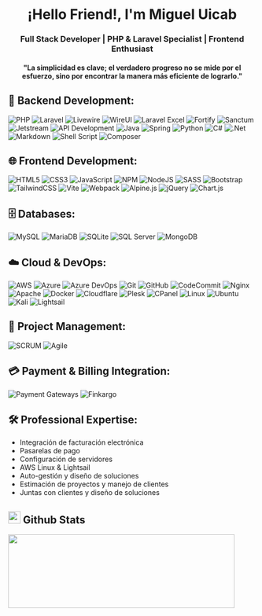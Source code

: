 <h1 align="center">¡Hello Friend!, I'm Miguel Uicab </h1>
<h3 align="center">
Full Stack Developer | PHP & Laravel Specialist | Frontend Enthusiast
</h3>
<h4 align="center">
  "La simplicidad es clave; el verdadero progreso no se mide por el esfuerzo, sino por encontrar la manera más 
eficiente de lograrlo."
</h4>

## 🚀 **Backend Development**:

![PHP](https://img.shields.io/badge/php-%23777BB4.svg?style=for-the-badge&logo=php&logoColor=white)
![Laravel](https://img.shields.io/badge/laravel-%23FF2D20.svg?style=for-the-badge&logo=laravel&logoColor=white)
![Livewire](https://img.shields.io/badge/livewire-%23F06969.svg?style=for-the-badge&logo=livewire&logoColor=white)
![WireUI](https://img.shields.io/badge/wireui-%2300A8E8.svg?style=for-the-badge&logo=wireui&logoColor=white)
![Laravel Excel](https://img.shields.io/badge/laravel_excel-%23FF2D20.svg?style=for-the-badge&logo=laravel&logoColor=white)
![Fortify](https://img.shields.io/badge/fortify-%23FF2D20.svg?style=for-the-badge&logo=laravel&logoColor=white)
![Sanctum](https://img.shields.io/badge/sanctum-%23FF2D20.svg?style=for-the-badge&logo=laravel&logoColor=white)
![Jetstream](https://img.shields.io/badge/jetstream-%23FF2D20.svg?style=for-the-badge&logo=laravel&logoColor=white)
![API Development](https://img.shields.io/badge/api_development-%2300A8E8.svg?style=for-the-badge&logo=api&logoColor=white)
![Java](https://img.shields.io/badge/java-%23ED8B00.svg?style=for-the-badge&logo=openjdk&logoColor=white)
![Spring](https://img.shields.io/badge/spring-%236DB33F.svg?style=for-the-badge&logo=spring&logoColor=white)
![Python](https://img.shields.io/badge/python-3670A0?style=for-the-badge&logo=python&logoColor=ffdd54)
![C#](https://img.shields.io/badge/c%23-%23239120.svg?style=for-the-badge&logo=csharp&logoColor=white)
![.Net](https://img.shields.io/badge/.NET-5C2D91?style=for-the-badge&logo=.net&logoColor=white)
![Markdown](https://img.shields.io/badge/markdown-%23000000.svg?style=for-the-badge&logo=markdown&logoColor=white)
![Shell Script](https://img.shields.io/badge/shell_script-%23121011.svg?style=for-the-badge&logo=gnu-bash&logoColor=white)
![Composer](https://img.shields.io/badge/composer-%238542CE.svg?style=for-the-badge&logo=composer&logoColor=white)

## 🌐 **Frontend Development**:

![HTML5](https://img.shields.io/badge/html5-%23E34F26.svg?style=for-the-badge&logo=html5&logoColor=white)
![CSS3](https://img.shields.io/badge/css3-%231572B6.svg?style=for-the-badge&logo=css3&logoColor=white)
![JavaScript](https://img.shields.io/badge/javascript-%23F7DF1E.svg?style=for-the-badge&logo=javascript&logoColor=black)
![NPM](https://img.shields.io/badge/NPM-%23CB3837.svg?style=for-the-badge&logo=npm&logoColor=white)
![NodeJS](https://img.shields.io/badge/node.js-6DA55F?style=for-the-badge&logo=node.js&logoColor=white)
![SASS](https://img.shields.io/badge/SASS-hotpink.svg?style=for-the-badge&logo=SASS&logoColor=white)
![Bootstrap](https://img.shields.io/badge/bootstrap-%23563D7C.svg?style=for-the-badge&logo=bootstrap&logoColor=white)
![TailwindCSS](https://img.shields.io/badge/tailwindcss-%2338B2AC.svg?style=for-the-badge&logo=tailwind-css&logoColor=white)
![Vite](https://img.shields.io/badge/vite-%23646CFF.svg?style=for-the-badge&logo=vite&logoColor=white)
![Webpack](https://img.shields.io/badge/webpack-%238DD6F9.svg?style=for-the-badge&logo=webpack&logoColor=black)
![Alpine.js](https://img.shields.io/badge/alpinejs-%2300AAFF.svg?style=for-the-badge&logo=alpine.js&logoColor=white)
![jQuery](https://img.shields.io/badge/jquery-%230769AD.svg?style=for-the-badge&logo=jquery&logoColor=white)
![Chart.js](https://img.shields.io/badge/chart.js-F5788D.svg?style=for-the-badge&logo=chart.js&logoColor=white)

## 🗄️ **Databases:**

![MySQL](https://img.shields.io/badge/mysql-%2300f.svg?style=for-the-badge&logo=mysql&logoColor=white)
![MariaDB](https://img.shields.io/badge/mariadb-%23033545.svg?style=for-the-badge&logo=mariadb&logoColor=white)
![SQLite](https://img.shields.io/badge/sqlite-%2307405e.svg?style=for-the-badge&logo=sqlite&logoColor=white)
![SQL Server](https://img.shields.io/badge/sqlserver-%23CC2927.svg?style=for-the-badge&logo=microsoftsqlserver&logoColor=white)
![MongoDB](https://img.shields.io/badge/mongodb-%2347A248.svg?style=for-the-badge&logo=mongodb&logoColor=white)

## ☁️ **Cloud & DevOps:**

![AWS](https://img.shields.io/badge/AWS-%23FF9900.svg?style=for-the-badge&logo=amazon-aws&logoColor=white)
![Azure](https://img.shields.io/badge/azure-%230072C6.svg?style=for-the-badge&logo=microsoft-azure&logoColor=white)
![Azure DevOps](https://img.shields.io/badge/Azure%20DevOps-%230072C6.svg?style=for-the-badge&logo=azure-devops&logoColor=white)
![Git](https://img.shields.io/badge/git-%23F05033.svg?style=for-the-badge&logo=git&logoColor=white)
![GitHub](https://img.shields.io/badge/github-%23121011.svg?style=for-the-badge&logo=github&logoColor=white)
![CodeCommit](https://img.shields.io/badge/codecommit-%23121011.svg?style=for-the-badge&logo=codecommit&logoColor=white)
![Nginx](https://img.shields.io/badge/nginx-%23009639.svg?style=for-the-badge&logo=nginx&logoColor=white)
![Apache](https://img.shields.io/badge/apache-%23D42029.svg?style=for-the-badge&logo=apache&logoColor=white)
![Docker](https://img.shields.io/badge/docker-%230db7ed.svg?style=for-the-badge&logo=docker&logoColor=white)
![Cloudflare](https://img.shields.io/badge/cloudflare-F38020?style=for-the-badge&logo=cloudflare&logoColor=white)
![Plesk](https://img.shields.io/badge/plesk-%2300AEEF.svg?style=for-the-badge&logo=plesk&logoColor=white)
![CPanel](https://img.shields.io/badge/cpanel-%2300AEEF.svg?style=for-the-badge&logo=plesk&logoColor=white)
![Linux](https://img.shields.io/badge/linux-%23FCC624.svg?style=for-the-badge&logo=linux&logoColor=black)
![Ubuntu](https://img.shields.io/badge/ubuntu-E95420?style=for-the-badge&logo=ubuntu&logoColor=white)
![Kali](https://img.shields.io/badge/Kali-268BEE?style=for-the-badge&logo=kalilinux&logoColor=white)
![Lightsail](https://img.shields.io/badge/amazon%20lightsail-%23FF9900.svg?style=for-the-badge&logo=amazonlightsail&logoColor=white)

## 💼 **Project Management**:

![SCRUM](https://img.shields.io/badge/scrum-%2300A8E8.svg?style=for-the-badge&logo=scrum&logoColor=white)
![Agile](https://img.shields.io/badge/agile-%2300A8E8.svg?style=for-the-badge&logo=agile&logoColor=white)

## 💳 **Payment & Billing Integration**:

![Payment Gateways](https://img.shields.io/badge/payment_gateways-%2300A8E8.svg?style=for-the-badge&logo=payment&logoColor=white)
![Finkargo](https://img.shields.io/badge/finkargo-%2300A8E8.svg?style=for-the-badge&logo=finkargo&logoColor=white)

## 🛠️ **Professional Expertise:**

  - Integración de facturación electrónica
  - Pasarelas de pago
  - Configuración de servidores
  - AWS Linux & Lightsail
  - Auto-gestión y diseño de soluciones
  - Estimación de proyectos y manejo de clientes
  - Juntas con clientes y diseño de soluciones

## <img src="https://media.giphy.com/media/iY8CRBdQXODJSCERIr/giphy.gif" width="25"> <b>Github Stats</b>

<p><img width="460" height="150" src="https://github-readme-stats.vercel.app/api?username=MiguelMort09&theme=tokyonight&show_icons=true/460/300"></p>


 

